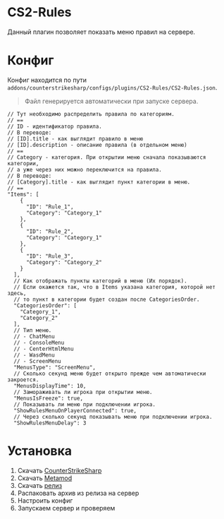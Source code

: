# CS2-Rules
Данный плагин позволяет показать меню правил на сервере.

# Конфиг
Конфиг находится по пути `addons/counterstrikesharp/configs/plugins/CS2-Rules/CS2-Rules.json`.
> Файл генерируется автоматически при запуске сервера.

    // Тут необходимо распределить правила по категориям.
    // ==
    // ID - идентификатор правила.
    // В переводе:
    // [ID].title - как выглядит правило в меню
    // [ID].description - описание правила (в отдельном меню)
    // ==
    // Category - категория. При открытии меню сначала показываются категории, 
    // а уже через них можно переключится на правила.
    // В переводе:
    // [Category].title - как выглядит пункт категории в меню.
    // ==
    "Items": [
        {
          "ID": "Rule_1",
          "Category": "Category_1"
        },
        {
          "ID": "Rule_2",
          "Category": "Category_1"
        },
        {
          "ID": "Rule_3",
          "Category": "Category_2"
        }
      ],
      // Как отображать пункты категорий в меню (Их порядок).
      // Если окажется так, что в Items указана категория, которой нет здесь,
      // то пункт в категории будет создан после CategoriesOrder.
      "CategoriesOrder": [
        "Category_1",
        "Category_2"
      ],
      // Тип меню.
      // - ChatMenu
      // - ConsoleMenu
      // - CenterHtmlMenu
      // - WasdMenu
      // - ScreenMenu
      "MenusType": "ScreenMenu",
      // Сколько секунд меню будет открыто прежде чем автоматически закроется.
      "MenusDisplayTime": 10,
      // Замораживать ли игрока при открытии меню.
      "MenusIsFreeze": true,
      // Показывать ли меню при подключении игрока.
      "ShowRulesMenuOnPlayerConnected": true,
      // Через сколько секунд показывать меню при подключении игрока.
      "ShowRulesMenuDelay": 3

# Установка
1. Скачать [CounterStrikeSharp](https://github.com/roflmuffin/CounterStrikeSharp/releases/tag/v1.0.318)
2. Скачать [Metamod](https://www.sourcemm.net/downloads.php?branch=dev)
3. Скачать [релиз](https://github.com/XummukProgrammer/HeadshotExplode/releases/tag/v1.0)
4. Распаковать архив из релиза на сервер
5. Настроить конфиг
6. Запускаем сервер и проверяем
